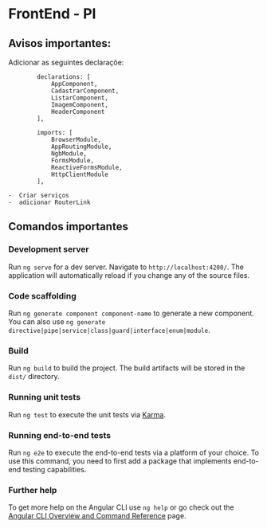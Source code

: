 # FrontEnd - PI

## Avisos importantes:

Adicionar as seguintes declaraçõe:

            declarations: [
                AppComponent,
                CadastrarComponent,
                ListarComponent,
                ImagemComponent,
                HeaderComponent
            ],

            imports: [
                BrowserModule,
                AppRoutingModule,
                NgbModule,
                FormsModule,
                ReactiveFormsModule,
                HttpClientModule
            ],

    -  Criar serviços
    -  adicionar RouterLink

## Comandos importantes 

### Development server

Run `ng serve` for a dev server. Navigate to `http://localhost:4200/`. The application will automatically reload if you change any of the source files.

### Code scaffolding

Run `ng generate component component-name` to generate a new component. You can also use `ng generate directive|pipe|service|class|guard|interface|enum|module`.

### Build

Run `ng build` to build the project. The build artifacts will be stored in the `dist/` directory.

### Running unit tests

Run `ng test` to execute the unit tests via [Karma](https://karma-runner.github.io).

### Running end-to-end tests

Run `ng e2e` to execute the end-to-end tests via a platform of your choice. To use this command, you need to first add a package that implements end-to-end testing capabilities.

### Further help

To get more help on the Angular CLI use `ng help` or go check out the [Angular CLI Overview and Command Reference](https://angular.io/cli) page.
